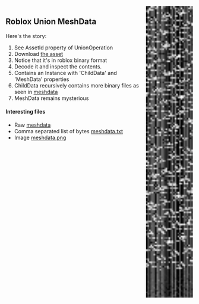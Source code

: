 <img align="right" width="25%" src="meshdata/meshdata.png">

## Roblox Union MeshData

Here's the story:
1. See AssetId property of UnionOperation
2. Download [the asset](meshdata/385416572.rbxm)
3. Notice that it's in roblox binary format
4. Decode it and inspect the contents.
5. Contains an Instance with 'ChildData' and 'MeshData' properties
6. ChildData recursively contains more binary files as seen in [meshdata](meshdata)
7. MeshData remains mysterious

#### Interesting files
- Raw [meshdata](meshdata/385416572.meshdata)
- Comma separated list of bytes [meshdata.txt](meshdata/meshdata.txt)
- Image [meshdata.png](meshdata/meshdata.png)

